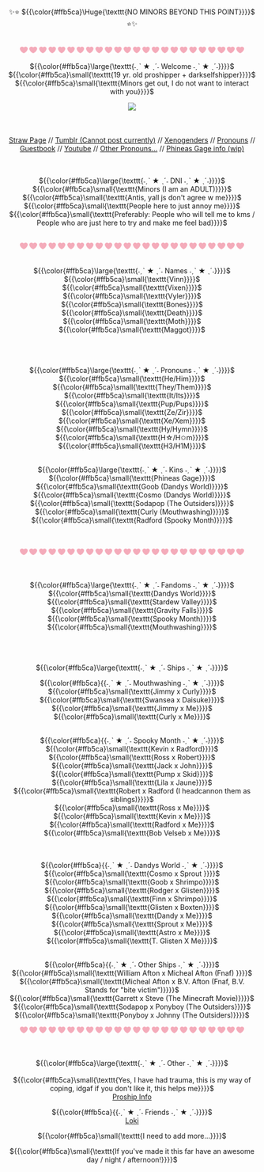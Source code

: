 <p align="center">✨⭐️ ${{\color{#ffb5ca}\Huge{\texttt{NO MINORS BEYOND THIS POINT}}}}$ ⭐️✨
<br>
<br>
<div align="center">
<img width="3%" src="https://github.com/PinkSt4r/PinkSt4r/blob/main/pinkheart.png">     <img width="3%" src="https://github.com/PinkSt4r/PinkSt4r/blob/main/pinkheart.png">     <img width="3%" src="https://github.com/PinkSt4r/PinkSt4r/blob/main/pinkheart.png">     <img width="3%" src="https://github.com/PinkSt4r/PinkSt4r/blob/main/pinkheart.png">     <img width="3%" src="https://github.com/PinkSt4r/PinkSt4r/blob/main/pinkheart.png">     <img width="3%" src="https://github.com/PinkSt4r/PinkSt4r/blob/main/pinkheart.png">     <img width="3%" src="https://github.com/PinkSt4r/PinkSt4r/blob/main/pinkheart.png">     <img width="3%" src="https://github.com/PinkSt4r/PinkSt4r/blob/main/pinkheart.png">     <img width="3%" src="https://github.com/PinkSt4r/PinkSt4r/blob/main/pinkheart.png">     <img width="3%" src="https://github.com/PinkSt4r/PinkSt4r/blob/main/pinkheart.png">     <img width="3%" src="https://github.com/PinkSt4r/PinkSt4r/blob/main/pinkheart.png">     <img width="3%" src="https://github.com/PinkSt4r/PinkSt4r/blob/main/pinkheart.png">   <img width="3%" src="https://github.com/PinkSt4r/PinkSt4r/blob/main/pinkheart.png">     <img width="3%" src="https://github.com/PinkSt4r/PinkSt4r/blob/main/pinkheart.png">     <img width="3%" src="https://github.com/PinkSt4r/PinkSt4r/blob/main/pinkheart.png">     <img width="3%" src="https://github.com/PinkSt4r/PinkSt4r/blob/main/pinkheart.png">      <img width="3%" src="https://github.com/PinkSt4r/PinkSt4r/blob/main/pinkheart.png">     <img width="3%" src="https://github.com/PinkSt4r/PinkSt4r/blob/main/pinkheart.png">      <img width="3%" src="https://github.com/PinkSt4r/PinkSt4r/blob/main/pinkheart.png">     <img width="3%" src="https://github.com/PinkSt4r/PinkSt4r/blob/main/pinkheart.png">     <img width="3%" src="https://github.com/PinkSt4r/PinkSt4r/blob/main/pinkheart.png">     <img width="3%" src="https://github.com/PinkSt4r/PinkSt4r/blob/main/pinkheart.png">     <img width="3%" src="https://github.com/PinkSt4r/PinkSt4r/blob/main/pinkheart.png">     <img width="3%" src="https://github.com/PinkSt4r/PinkSt4r/blob/main/pinkheart.png">     


<p align="center"> ${{\color{#ffb5ca}\large{\texttt{˗ˏˋ ★ ˎˊ˗ Welcome ˗ˏˋ ★ ˎˊ˗}}}}$ 
<BR>
${{\color{#ffb5ca}\small{\texttt{19 yr. old proshipper + darkselfshipper}}}}$ 
<BR>
  ${{\color{#ffb5ca}\small{\texttt{Minors get out, I do not want to interact with you}}}}$ 
<BR>
<div align="center">

  ![](https://komarev.com/ghpvc/?username=PinkSt4re&color=ff9b9b)
</div>
<BR>
<BR>
<a href="skullcruncher.straw.page">Straw Page</a> 
  //
<a href="https://www.tumblr.com/skullcrunch3r">Tumblr (Cannot post currently)</a>
//
  <a href="pin.it/32dCx60em">Xenogenders</a>
  //
<a href="https://pronouns.cc/@cozm1c_starz">Pronouns</a>
  //
  <a href="https://users.smartgb.com/g/g.php?a=s&i=g19-01970-f1#write">Guestbook</a>
  //
  <a href="https://www.youtube.com/@Magg0TZD3AD">Youtube</a>
  //
    <a href="https://en.pronouns.page/@cheesecheezzzz">Other Pronouns...</a>
//
  <a href="https://docs.google.com/presentation/d/1Z0PDvsiWDJC4uoQQbQJMI78yD6F9kFzPWUEchXY37Qc/edit?usp=sharing">Phineas Gage info (wip)</a>

<br>
<BR>
<BR>
<p align="center"> ${{\color{#ffb5ca}\large{\texttt{˗ˏˋ ★ ˎˊ˗ DNI ˗ˏˋ ★ ˎˊ˗}}}}$ 
<BR>
${{\color{#ffb5ca}\small{\texttt{Minors (I am an ADULT)}}}}$ 
<BR>
${{\color{#ffb5ca}\small{\texttt{Antis, yall js don't agree w me}}}}$ 
<BR>
${{\color{#ffb5ca}\small{\texttt{People here to just annoy me}}}}$ 
<BR>
${{\color{#ffb5ca}\small{\texttt{Preferably: People who will tell me to kms / People who are just here to try and make me feel bad}}}}$ 
<BR>
  <BR>
<div align="center">
<img width="3%" src="https://github.com/PinkSt4r/PinkSt4r/blob/main/pinkheart.png">     <img width="3%" src="https://github.com/PinkSt4r/PinkSt4r/blob/main/pinkheart.png">     <img width="3%" src="https://github.com/PinkSt4r/PinkSt4r/blob/main/pinkheart.png">     <img width="3%" src="https://github.com/PinkSt4r/PinkSt4r/blob/main/pinkheart.png">     <img width="3%" src="https://github.com/PinkSt4r/PinkSt4r/blob/main/pinkheart.png">     <img width="3%" src="https://github.com/PinkSt4r/PinkSt4r/blob/main/pinkheart.png">     <img width="3%" src="https://github.com/PinkSt4r/PinkSt4r/blob/main/pinkheart.png">     <img width="3%" src="https://github.com/PinkSt4r/PinkSt4r/blob/main/pinkheart.png">     <img width="3%" src="https://github.com/PinkSt4r/PinkSt4r/blob/main/pinkheart.png">     <img width="3%" src="https://github.com/PinkSt4r/PinkSt4r/blob/main/pinkheart.png">     <img width="3%" src="https://github.com/PinkSt4r/PinkSt4r/blob/main/pinkheart.png">     <img width="3%" src="https://github.com/PinkSt4r/PinkSt4r/blob/main/pinkheart.png">   <img width="3%" src="https://github.com/PinkSt4r/PinkSt4r/blob/main/pinkheart.png">     <img width="3%" src="https://github.com/PinkSt4r/PinkSt4r/blob/main/pinkheart.png">     <img width="3%" src="https://github.com/PinkSt4r/PinkSt4r/blob/main/pinkheart.png">     <img width="3%" src="https://github.com/PinkSt4r/PinkSt4r/blob/main/pinkheart.png">      <img width="3%" src="https://github.com/PinkSt4r/PinkSt4r/blob/main/pinkheart.png">     <img width="3%" src="https://github.com/PinkSt4r/PinkSt4r/blob/main/pinkheart.png">      <img width="3%" src="https://github.com/PinkSt4r/PinkSt4r/blob/main/pinkheart.png">     <img width="3%" src="https://github.com/PinkSt4r/PinkSt4r/blob/main/pinkheart.png">     <img width="3%" src="https://github.com/PinkSt4r/PinkSt4r/blob/main/pinkheart.png">     <img width="3%" src="https://github.com/PinkSt4r/PinkSt4r/blob/main/pinkheart.png">     <img width="3%" src="https://github.com/PinkSt4r/PinkSt4r/blob/main/pinkheart.png">     <img width="3%" src="https://github.com/PinkSt4r/PinkSt4r/blob/main/pinkheart.png">     

<BR>
<BR>
<p align="center"> ${{\color{#ffb5ca}\large{\texttt{˗ˏˋ ★ ˎˊ˗ Names ˗ˏˋ ★ ˎˊ˗}}}}$ 
<BR>
${{\color{#ffb5ca}\small{\texttt{Vinn}}}}$ 
<BR>
${{\color{#ffb5ca}\small{\texttt{Vixen}}}}$ 
<BR>
${{\color{#ffb5ca}\small{\texttt{Vyler}}}}$ 
<BR>
${{\color{#ffb5ca}\small{\texttt{Bones}}}}$ 
<BR>
${{\color{#ffb5ca}\small{\texttt{Death}}}}$ 
<BR>
${{\color{#ffb5ca}\small{\texttt{Moth}}}}$ 
<BR>
${{\color{#ffb5ca}\small{\texttt{Maggot}}}}$ 
<BR>
<br>
<BR>
<BR>
<p align="center"> ${{\color{#ffb5ca}\large{\texttt{˗ˏˋ ★ ˎˊ˗ Pronouns ˗ˏˋ ★ ˎˊ˗}}}}$ 
<BR>
${{\color{#ffb5ca}\small{\texttt{He/Him}}}}$ 
<BR>
${{\color{#ffb5ca}\small{\texttt{They/Them}}}}$ 
<BR>
${{\color{#ffb5ca}\small{\texttt{It/Its}}}}$ 
<BR>
${{\color{#ffb5ca}\small{\texttt{Pup/Pups}}}}$ 
<BR>
${{\color{#ffb5ca}\small{\texttt{Ze/Zir}}}}$ 
<BR>
${{\color{#ffb5ca}\small{\texttt{Xe/Xem}}}}$ 
<br>
${{\color{#ffb5ca}\small{\texttt{Hy/Hymn}}}}$ 
<BR>
${{\color{#ffb5ca}\small{\texttt{H☆/H✩m}}}}$ 
<BR>
${{\color{#ffb5ca}\small{\texttt{H3/H1M}}}}$ 
<br>
<br>
<p align="center"> ${{\color{#ffb5ca}\large{\texttt{˗ˏˋ ★ ˎˊ˗ Kins ˗ˏˋ ★ ˎˊ˗}}}}$ 
<BR>
${{\color{#ffb5ca}\small{\texttt{Phineas Gage}}}}$ 
<BR>
${{\color{#ffb5ca}\small{\texttt{Goob (Dandys World)}}}}$ 
<BR>
${{\color{#ffb5ca}\small{\texttt{Cosmo (Dandys World)}}}}$ 
<BR>
${{\color{#ffb5ca}\small{\texttt{Sodapop (The Outsiders)}}}}$ 
<BR>
  ${{\color{#ffb5ca}\small{\texttt{Curly (Mouthwashing)}}}}$ 
<BR>
    ${{\color{#ffb5ca}\small{\texttt{Radford (Spooky Month)}}}}$ 
<br>
<BR>
<BR>


<div align="center">
<img width="3%" src="https://github.com/PinkSt4r/PinkSt4r/blob/main/pinkheart.png">     <img width="3%" src="https://github.com/PinkSt4r/PinkSt4r/blob/main/pinkheart.png">     <img width="3%" src="https://github.com/PinkSt4r/PinkSt4r/blob/main/pinkheart.png">     <img width="3%" src="https://github.com/PinkSt4r/PinkSt4r/blob/main/pinkheart.png">     <img width="3%" src="https://github.com/PinkSt4r/PinkSt4r/blob/main/pinkheart.png">     <img width="3%" src="https://github.com/PinkSt4r/PinkSt4r/blob/main/pinkheart.png">     <img width="3%" src="https://github.com/PinkSt4r/PinkSt4r/blob/main/pinkheart.png">     <img width="3%" src="https://github.com/PinkSt4r/PinkSt4r/blob/main/pinkheart.png">     <img width="3%" src="https://github.com/PinkSt4r/PinkSt4r/blob/main/pinkheart.png">     <img width="3%" src="https://github.com/PinkSt4r/PinkSt4r/blob/main/pinkheart.png">     <img width="3%" src="https://github.com/PinkSt4r/PinkSt4r/blob/main/pinkheart.png">     <img width="3%" src="https://github.com/PinkSt4r/PinkSt4r/blob/main/pinkheart.png">   <img width="3%" src="https://github.com/PinkSt4r/PinkSt4r/blob/main/pinkheart.png">     <img width="3%" src="https://github.com/PinkSt4r/PinkSt4r/blob/main/pinkheart.png">     <img width="3%" src="https://github.com/PinkSt4r/PinkSt4r/blob/main/pinkheart.png">     <img width="3%" src="https://github.com/PinkSt4r/PinkSt4r/blob/main/pinkheart.png">      <img width="3%" src="https://github.com/PinkSt4r/PinkSt4r/blob/main/pinkheart.png">     <img width="3%" src="https://github.com/PinkSt4r/PinkSt4r/blob/main/pinkheart.png">      <img width="3%" src="https://github.com/PinkSt4r/PinkSt4r/blob/main/pinkheart.png">     <img width="3%" src="https://github.com/PinkSt4r/PinkSt4r/blob/main/pinkheart.png">     <img width="3%" src="https://github.com/PinkSt4r/PinkSt4r/blob/main/pinkheart.png">     <img width="3%" src="https://github.com/PinkSt4r/PinkSt4r/blob/main/pinkheart.png">     <img width="3%" src="https://github.com/PinkSt4r/PinkSt4r/blob/main/pinkheart.png">     <img width="3%" src="https://github.com/PinkSt4r/PinkSt4r/blob/main/pinkheart.png">     
  <BR>
<BR>
<BR>
<p align="center"> ${{\color{#ffb5ca}\large{\texttt{˗ˏˋ ★ ˎˊ˗ Fandoms ˗ˏˋ ★ ˎˊ˗}}}}$ 
<BR>
${{\color{#ffb5ca}\small{\texttt{Dandys World}}}}$ 
<BR>
${{\color{#ffb5ca}\small{\texttt{Stardew Valley}}}}$ 
<BR>
${{\color{#ffb5ca}\small{\texttt{Gravity Falls}}}}$ 
<BR>
${{\color{#ffb5ca}\small{\texttt{Spooky Month}}}}$ 
<BR>
  ${{\color{#ffb5ca}\small{\texttt{Mouthwashing}}}}$ 
<BR>
<br>
<BR>
<BR>
<p align="center"> ${{\color{#ffb5ca}\large{\texttt{˗ˏˋ ★ ˎˊ˗ Ships ˗ˏˋ ★ ˎˊ˗}}}}$ 
<br>
<p sub align="center"> ${{\color{#ffb5ca}{{˗ˏˋ ★ ˎˊ˗ Mouthwashing ˗ˏˋ ★ ˎˊ˗}}}}$ 
<BR>
${{\color{#ffb5ca}\small{\texttt{Jimmy x Curly}}}}$ 
<BR>
${{\color{#ffb5ca}\small{\texttt{Swansea x Daisuke}}}}$ 
<BR>
${{\color{#ffb5ca}\small{\texttt{Jimmy x Me}}}}$ 
<BR>
${{\color{#ffb5ca}\small{\texttt{Curly x Me}}}}$ 
<BR>
<br>
<p sub align="center"> ${{\color{#ffb5ca}{{˗ˏˋ ★ ˎˊ˗ Spooky Month ˗ˏˋ ★ ˎˊ˗}}}}$ 
<BR>
${{\color{#ffb5ca}\small{\texttt{Kevin x Radford}}}}$ 
<BR>
${{\color{#ffb5ca}\small{\texttt{Ross x Robert}}}}$ 
<BR>
${{\color{#ffb5ca}\small{\texttt{Jack x John}}}}$ 
<BR>
${{\color{#ffb5ca}\small{\texttt{Pump x Skid}}}}$ 
<BR>
${{\color{#ffb5ca}\small{\texttt{Lila x Jaune}}}}$ 
<BR>
${{\color{#ffb5ca}\small{\texttt{Robert x Radford (I headcannon them as siblings)}}}}$ 
<BR>
${{\color{#ffb5ca}\small{\texttt{Ross x Me}}}}$ 
<br>
${{\color{#ffb5ca}\small{\texttt{Kevin x Me}}}}$ 
<BR>
${{\color{#ffb5ca}\small{\texttt{Radford x Me}}}}$ 
<BR>
${{\color{#ffb5ca}\small{\texttt{Bob Velseb x Me}}}}$ 
<br>
<BR>
<br>
<p sub align="center"> ${{\color{#ffb5ca}{{˗ˏˋ ★ ˎˊ˗ Dandys World ˗ˏˋ ★ ˎˊ˗}}}}$ 
<BR>
${{\color{#ffb5ca}\small{\texttt{Cosmo x Sprout }}}}$ 
<BR>
${{\color{#ffb5ca}\small{\texttt{Goob x Shrimpo}}}}$ 
<BR>
${{\color{#ffb5ca}\small{\texttt{Rodger x Glisten}}}}$ 
<BR>
${{\color{#ffb5ca}\small{\texttt{Finn x Shrimpo}}}}$ 
<BR>
${{\color{#ffb5ca}\small{\texttt{Glisten x Boxten}}}}$ 
<BR>
${{\color{#ffb5ca}\small{\texttt{Dandy x Me}}}}$ 
<BR>
${{\color{#ffb5ca}\small{\texttt{Sprout x Me}}}}$ 
<BR>
${{\color{#ffb5ca}\small{\texttt{Astro x Me}}}}$ 
<BR>
${{\color{#ffb5ca}\small{\texttt{T. Glisten X Me}}}}$ 
<BR>
<Br>
<p sub align="center"> ${{\color{#ffb5ca}{{˗ˏˋ ★ ˎˊ˗ Other       Ships ˗ˏˋ ★ ˎˊ˗}}}}$ 
<BR>
${{\color{#ffb5ca}\small{\texttt{William Afton x Micheal Afton (Fnaf) }}}}$ 
<BR>
${{\color{#ffb5ca}\small{\texttt{Micheal Afton x B.V. Afton (Fnaf, B.V. Stands for "bite victim")}}}}$ 
<BR>
${{\color{#ffb5ca}\small{\texttt{Garrett x Steve (The Minecraft Movie)}}}}$ 
<BR>
${{\color{#ffb5ca}\small{\texttt{Sodapop x Ponyboy (The Outsiders}}}}$ 
<BR>
${{\color{#ffb5ca}\small{\texttt{Ponyboy x Johnny (The Outsiders)}}}}$ 

<div align="center">
<img width="3%" src="https://github.com/PinkSt4r/PinkSt4r/blob/main/pinkheart.png">     <img width="3%" src="https://github.com/PinkSt4r/PinkSt4r/blob/main/pinkheart.png">     <img width="3%" src="https://github.com/PinkSt4r/PinkSt4r/blob/main/pinkheart.png">     <img width="3%" src="https://github.com/PinkSt4r/PinkSt4r/blob/main/pinkheart.png">     <img width="3%" src="https://github.com/PinkSt4r/PinkSt4r/blob/main/pinkheart.png">     <img width="3%" src="https://github.com/PinkSt4r/PinkSt4r/blob/main/pinkheart.png">     <img width="3%" src="https://github.com/PinkSt4r/PinkSt4r/blob/main/pinkheart.png">     <img width="3%" src="https://github.com/PinkSt4r/PinkSt4r/blob/main/pinkheart.png">     <img width="3%" src="https://github.com/PinkSt4r/PinkSt4r/blob/main/pinkheart.png">     <img width="3%" src="https://github.com/PinkSt4r/PinkSt4r/blob/main/pinkheart.png">     <img width="3%" src="https://github.com/PinkSt4r/PinkSt4r/blob/main/pinkheart.png">     <img width="3%" src="https://github.com/PinkSt4r/PinkSt4r/blob/main/pinkheart.png">   <img width="3%" src="https://github.com/PinkSt4r/PinkSt4r/blob/main/pinkheart.png">     <img width="3%" src="https://github.com/PinkSt4r/PinkSt4r/blob/main/pinkheart.png">     <img width="3%" src="https://github.com/PinkSt4r/PinkSt4r/blob/main/pinkheart.png">     <img width="3%" src="https://github.com/PinkSt4r/PinkSt4r/blob/main/pinkheart.png">      <img width="3%" src="https://github.com/PinkSt4r/PinkSt4r/blob/main/pinkheart.png">     <img width="3%" src="https://github.com/PinkSt4r/PinkSt4r/blob/main/pinkheart.png">      <img width="3%" src="https://github.com/PinkSt4r/PinkSt4r/blob/main/pinkheart.png">     <img width="3%" src="https://github.com/PinkSt4r/PinkSt4r/blob/main/pinkheart.png">     <img width="3%" src="https://github.com/PinkSt4r/PinkSt4r/blob/main/pinkheart.png">     <img width="3%" src="https://github.com/PinkSt4r/PinkSt4r/blob/main/pinkheart.png">     <img width="3%" src="https://github.com/PinkSt4r/PinkSt4r/blob/main/pinkheart.png">     <img width="3%" src="https://github.com/PinkSt4r/PinkSt4r/blob/main/pinkheart.png">     
  <BR>
<BR>
<BR>
<p align="center"> ${{\color{#ffb5ca}\large{\texttt{˗ˏˋ ★ ˎˊ˗ Other ˗ˏˋ ★ ˎˊ˗}}}}$ 
<br>
<BR>
${{\color{#ffb5ca}\small{\texttt{Yes, I have had trauma, this is my way of coping, idgaf if you don't like it, this helps me}}}}$ 
  <BR>
    <a href="proshipresources.carrd.co">Proship Info</a>
<p sub align="center"> ${{\color{#ffb5ca}{{˗ˏˋ ★ ˎˊ˗ Friends ˗ˏˋ ★ ˎˊ˗}}}}$ 
<BR>
  <a href="https://https://github.com/Loki1387">Loki</a>



${{\color{#ffb5ca}\small{\texttt{I need to add more...}}}}$ 


${{\color{#ffb5ca}\small{\texttt{If you've made it this far have an awesome day / night / afternoon!}}}}$ 
